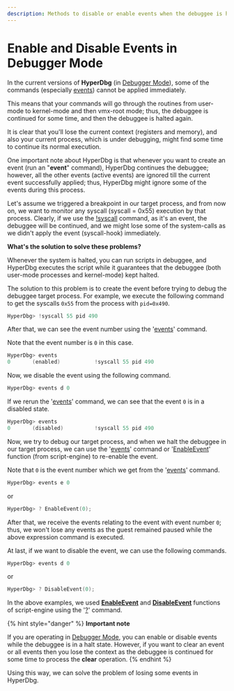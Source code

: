 ```yaml
---
description: Methods to disable or enable events when the debuggee is halted
---
```


# Enable and Disable Events in Debugger Mode

In the current versions of **HyperDbg** \(in [Debugger Mode](https://docs.hyperdbg.com/using-hyperdbg/prerequisites/operation-modes#debugger-mode)\), some of the commands \(especially [events](https://docs.hyperdbg.com/design/debugger-internals/events)\) cannot be applied immediately.

This means that your commands will go through the routines from user-mode to kernel-mode and then vmx-root mode; thus, the debuggee is continued for some time, and then the debuggee is halted again.

It is clear that you'll lose the current context \(registers and memory\), and also your current process, which is under debugging, might find some time to continue its normal execution.

One important note about HyperDbg is that whenever you want to create an event \(run an "**event**" command\), HyperDbg continues the debuggee; however, all the other events \(active events\) are ignored till the current event successfully applied; thus, HyperDbg might ignore some of the events during this process.

Let's assume we triggered a breakpoint in our target process, and from now on, we want to monitor any syscall \(syscall = 0x55\) execution by that process. Clearly, if we use the [!syscall](https://docs.hyperdbg.com/commands/extension-commands/syscall) command, as it's an event, the debuggee will be continued, and we might lose some of the system-calls as we didn't apply the event \(syscall-hook\) immediately.

**What's the solution to solve these problems?**

Whenever the system is halted, you can run scripts in debuggee, and HyperDbg executes the script while it guarantees that the debuggee \(both user-mode processes and kernel-mode\) kept halted.

The solution to this problem is to create the event before trying to debug the debuggee target process. For example, we execute the following command to get the syscalls `0x55` from the process with `pid=0x490`.

```c
HyperDbg> !syscall 55 pid 490
```

After that, we can see the event number using the '[events](https://docs.hyperdbg.com/commands/debugging-commands/events)' command.

Note that the event number is `0` in this case.

```c
HyperDbg> events
0       (enabled)           !syscall 55 pid 490
```

Now, we disable the event using the following command.

```c
HyperDbg> events d 0
```

If we rerun the '[events](https://docs.hyperdbg.com/commands/debugging-commands/events)' command, we can see that the event `0` is in a disabled state.

```c
HyperDbg> events
0       (disabled)          !syscall 55 pid 490
```

Now, we try to debug our target process, and when we halt the debuggee in our target process, we can use the '[events](https://docs.hyperdbg.com/commands/debugging-commands/events)' command or '[EnableEvent](https://docs.hyperdbg.com/commands/scripting-language/functions/enableevent)' function \(from script-engine\) to re-enable the event.

Note that `0` is the event number which we get from the '[events](https://docs.hyperdbg.com/commands/debugging-commands/events)' command.

```c
HyperDbg> events e 0
```

or

```c
HyperDbg> ? EnableEvent(0);
```

After that, we receive the events relating to the event with event number `0`; thus, we won't lose any events as the guest remained paused while the above expression command is executed.

At last, if we want to disable the event, we can use the following commands.

```c
HyperDbg> events d 0
```

or

```c
HyperDbg> ? DisableEvent(0);
```

In the above examples, we used [**EnableEvent**](https://docs.hyperdbg.com/commands/scripting-language/functions/enableevent) and [**DisableEvent**](https://docs.hyperdbg.com/commands/scripting-language/functions/disableevent) functions of script-engine using the '[?](https://docs.hyperdbg.com/commands/debugging-commands/eval)' command.

{% hint style="danger" %}
**Important note**

If you are operating in [Debugger Mode](https://docs.hyperdbg.com/using-hyperdbg/prerequisites/operation-modes#debugger-mode), you can enable or disable events while the debuggee is in a halt state. However, if you want to clear an event or all events then you lose the context as the debuggee is continued for some time to process the **clear** operation.
{% endhint %}

Using this way, we can solve the problem of losing some events in HyperDbg.

